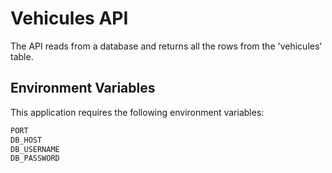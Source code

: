 # Vehicules API

The API reads from a database and returns all the rows from the 'vehicules' table.

## Environment Variables

This application requires the following environment variables:
```javascript
PORT
DB_HOST
DB_USERNAME
DB_PASSWORD
```

